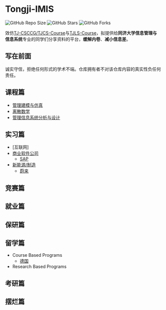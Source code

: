 # Tongji-IMIS

![GitHub Repo Size](https://img.shields.io/github/repo-size/yuzhenfeng2002/Tongji-IMIS)
![GitHub Stars](https://img.shields.io/github/stars/yuzhenfeng2002/Tongji-IMIS?color=yellow)
![GitHub Forks](https://img.shields.io/github/forks/yuzhenfeng2002/Tongji-IMIS?color=green&label=Fork)

效仿[TJ-CSCCG/TJCS-Course](https://github.com/TJ-CSCCG/TJCS-Course)与[TJLS-Course](https://github.com/jwyjohn/TJLS-Course)，拟提供给**同济大学信息管理与信息系统**专业的同学们分享资料的平台，**缓解内卷**、**减小信息差**。

## 写在前面

诚实守信，拒绝任何形式的学术不端。仓库拥有者不对该仓库内容的真实性负任何责任。

## 课程篇

- [管理建模与仿真](https://github.com/yuzhenfeng2002/Tongji-IMIS/tree/main/Course#管理建模与仿真)
- [离散数学](https://github.com/yuzhenfeng2002/Tongji-IMIS/tree/main/Course#离散数学)
- [管理信息系统分析与设计](https://github.com/yuzhenfeng2002/Tongji-IMIS/tree/main/Course#管理信息系统分析与设计)

## 实习篇
- [互联网]
- [商业软件公司](Intern/商业软件公司)
  - [SAP](Intern/商业软件公司/SAP.md)
- [新能源/制造](Intern/新能源/制造)
  - [蔚来](Intern/新能源/制造/蔚来.md)

## 竞赛篇


## 就业篇


## 保研篇


## 留学篇

- Course Based Programs
  - [德国](Graduate_Oversea/德国.md)
- Research Based Programs

## 考研篇

## 摆烂篇
